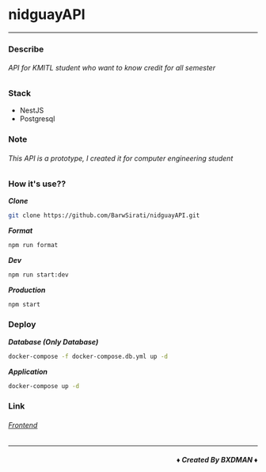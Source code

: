 # nidguayAPI
<div style="border-top:1px solid #000;"></div>

### Describe
###### API for KMITL student who want to know credit for all semester



### Stack
- NestJS
- Postgresql


### Note
###### This API is a prototype, I created it for computer engineering student

### How it's use??
***Clone***
```bash
git clone https://github.com/BarwSirati/nidguayAPI.git
```

***Format***
```bash
npm run format
```

***Dev***
```bash
npm run start:dev
```

***Production***
```bash
npm start
```

### Deploy
***Database (Only Database)***
```bash
docker-compose -f docker-compose.db.yml up -d
```

***Application***
```bash
docker-compose up -d
```

### Link
###### [Frontend](https://github.com/BarwSirati/nidGuay)

---
##### ***<div align="right">&diams; Created By BXDMAN &diams;</div>***

